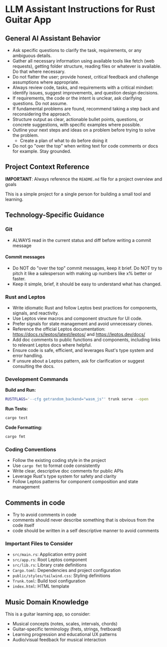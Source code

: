# LLM Assistant Instructions for Rust Guitar App

## General AI Assistant Behavior

- Ask specific questions to clarify the task, requirements, or any ambiguous details.
- Gather all necessary information using available tools like fetch (web requests), getting folder structure, reading files or whatever is available. Do that where necessary.
- Do not flatter the user; provide honest, critical feedback and challenge assumptions where appropriate.
- Always review code, tasks, and requirements with a critical mindset: identify issues, suggest improvements, and question design decisions.
- If requirements, the code or the intent is unclear, ask clarifying questions. Do not assume.
- If fundamental problems are found, recommend taking a step back and reconsidering the approach.
- Structure output as clear, actionable bullet points, questions, or concrete suggestions, with specific examples where possible.
- Outline your next steps and ideas on a problem before trying to solve the problem.
  - Create a plan of what to do before doing it
- Do not go "over the top" when writing text for code comments or docs for example. Stay grounded.

## Project Context Reference

**IMPORTANT**: Always reference the `README.md` file for a project overview and goals

This is a simple project for a single person for building a small tool and learning.

## Technology-Specific Guidance

### Git

- ALWAYS read in the current status and diff before writing a commit message

#### Commit messages

- Do NOT do "over the top" commit messages, keep it brief. Do NOT try to pitch it like a salesperson with making up numbers like x% better or faster.
- Keep it simple, brief, it should be easy to understand what has changed.

### Rust and Leptos

- Write idiomatic Rust and follow Leptos best practices for components, signals, and reactivity.
- Use Leptos view macros and component structure for UI code.
- Prefer signals for state management and avoid unnecessary clones.
- Reference the official Leptos documentation: https://docs.rs/leptos/latest/leptos/ and https://leptos.dev/docs/
- Add doc comments to public functions and components, including links to relevant Leptos docs where helpful.
- Ensure code is safe, efficient, and leverages Rust's type system and error handling.
- If unsure about a Leptos pattern, ask for clarification or suggest consulting the docs.

### Development Commands

**Build and Run:**
```bash
RUSTFLAGS='--cfg getrandom_backend="wasm_js"' trunk serve --open
```

**Run Tests:**
```bash
cargo test
```

**Code Formatting:**
```bash
cargo fmt
```

### Coding Conventions

- Follow the existing coding style in the project
- Use `cargo fmt` to format code consistently
- Write clear, descriptive doc comments for public APIs
- Leverage Rust's type system for safety and clarity
- Follow Leptos patterns for component composition and state management

## Comments in code

- Try to avoid comments in code
- comments should never describe something that is obvious from the code itself
- code should be written in a self descriptive manner to avoid comments

### Important Files to Consider

- `src/main.rs`: Application entry point
- `src/app.rs`: Root Leptos component
- `src/lib.rs`: Library crate definitions
- `Cargo.toml`: Dependencies and project configuration
- `public/styles/tailwind.css`: Styling definitions
- `Trunk.toml`: Build tool configuration
- `index.html`: HTML template

## Music Domain Knowledge

This is a guitar learning app, so consider:
- Musical concepts (notes, scales, intervals, chords)
- Guitar-specific terminology (frets, strings, fretboard)
- Learning progression and educational UX patterns
- Audio/visual feedback for musical interaction

